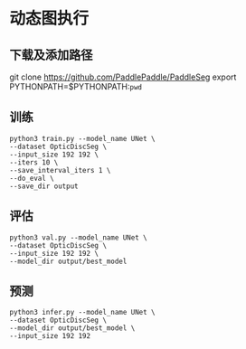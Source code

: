 # 动态图执行

## 下载及添加路径
git clone https://github.com/PaddlePaddle/PaddleSeg
export PYTHONPATH=$PYTHONPATH:`pwd`

## 训练
```
python3 train.py --model_name UNet \
--dataset OpticDiscSeg \
--input_size 192 192 \
--iters 10 \
--save_interval_iters 1 \
--do_eval \
--save_dir output
```

## 评估
```
python3 val.py --model_name UNet \
--dataset OpticDiscSeg \
--input_size 192 192 \
--model_dir output/best_model
```

## 预测
```
python3 infer.py --model_name UNet \
--dataset OpticDiscSeg \
--model_dir output/best_model \
--input_size 192 192
```
